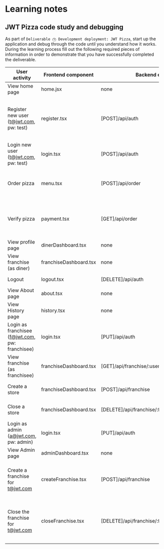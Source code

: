 # Learning notes

## JWT Pizza code study and debugging

As part of `Deliverable ⓵ Development deployment: JWT Pizza`, start up the application and debug through the code until you understand how it works. During the learning process fill out the following required pieces of information in order to demonstrate that you have successfully completed the deliverable.

| User activity                                       | Frontend component | Backend endpoints | Database SQL |
| --------------------------------------------------- | ------------------ | ----------------- | ------------ |
| View home page                                      | home.jsx           | none              | none         |
| Register new user<br/>(t@jwt.com, pw: test)         | register.tsx       | [POST]/api/auth   |INSERT INTO user (name, email, password) VALUES (?, ?, ?)<br/>INSERT INTO userRole (userId, role, objectId) VALUES (?, ?, ?)            |
| Login new user<br/>(t@jwt.com, pw: test)            | login.tsx          | [POST]/api/auth   | INSERT INTO auth (token, userId) VALUES (?, ?)   |
| Order pizza                                         | menu.tsx                   |[POST]/api/order                   |INSERT INTO dinerOrder (dinerId, franchiseId, storeId, date) VALUES (?, ?, ?, now())              |
| Verify pizza                                        |payment.tsx                    |[GET]/api/order                   |SELECT id, franchiseId, storeId, date FROM dinerOrder WHERE dinerId=? LIMIT ${offset},${config.db.listPerPage}              |
| View profile page                                   |dinerDashboard.tsx                    |none                   |none              |
| View franchise<br/>(as diner)                       |franchiseDashboard.tsx                    |none                   |none              |
| Logout                                              |logout.tsx                    |[DELETE]/api/auth                   |DELETE FROM auth WHERE token=?              |
| View About page                                     |about.tsx                    | none                  | none             |
| View History page                                   |history.tsx                    |none                   |none              |
| Login as franchisee<br/>(f@jwt.com, pw: franchisee) |login.tsx                    |[PUT]/api/auth                   |INSERT INTO auth (token, userId) VALUES (?, ?)              |
| View franchise<br/>(as franchisee)                  |franchiseDashboard.tsx                    |[GET]/api/franchise/:userId                   |SELECT id, name FROM franchise              |
| Create a store                                      |franchiseDashboard.tsx                    |[POST]/api/franchise                   |INSERT INTO store (franchiseId, name) VALUES (?, ?)              |
| Close a store                                       |franchiseDashboard.tsx                    |[DELETE]/api/franchise/:franchiseId/store/:storeId                   |DELETE FROM store WHERE franchiseId=? AND id=?              |
| Login as admin<br/>(a@jwt.com, pw: admin)           |login.tsx                    |[PUT]/api/auth                   |INSERT INTO auth (token, userId) VALUES (?, ?)              |
| View Admin page                                     |adminDashboard.tsx                    |none                   |none              |
| Create a franchise for t@jwt.com                    |createFranchise.tsx                    |[POST]/api/franchise                   |INSERT INTO franchise (name) VALUES (?)<br/>INSERT INTO userRole (userId, role, objectId) VALUES (?, ?, ?)              |
| Close the franchise for t@jwt.com                   |closeFranchise.tsx                    |[DELETE]/api/franchise/:franchiseId                   |DELETE FROM store WHERE franchiseId=?<br/>DELETE FROM userRole WHERE objectId=?<br/>DELETE FROM franchise WHERE id=?              |
